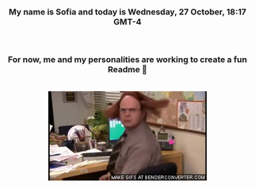 


<div align="center">
<h3 >My name is Sofia and today is Wednesday, 27 October, 18:17 GMT-4</h3><br>
<h3 >For now, me and my personalities are working to create a fun Readme 👋
</h3><br>
<img src='img/dwight.gif' alt='working...'/>
</div>

